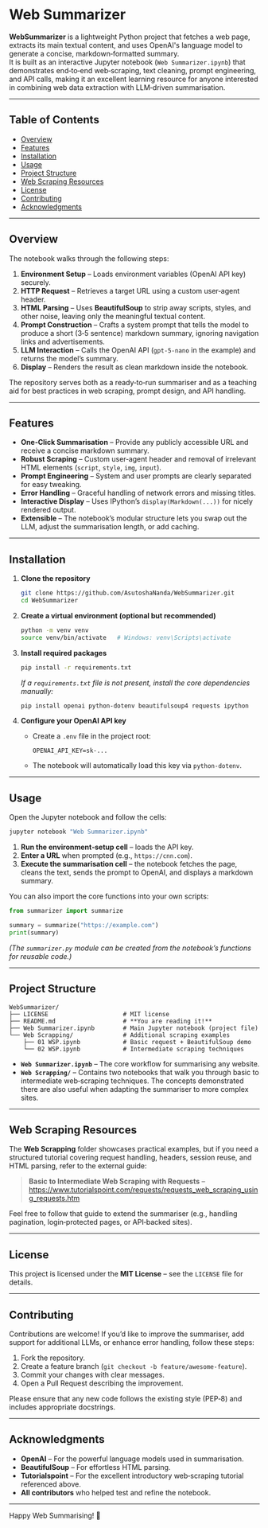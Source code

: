 # Web Summarizer

**WebSummarizer** is a lightweight Python project that fetches a web page, extracts its main textual content, and uses OpenAI's language model to generate a concise, markdown‑formatted summary.  
It is built as an interactive Jupyter notebook (`Web Summarizer.ipynb`) that demonstrates end‑to‑end web‑scraping, text cleaning, prompt engineering, and API calls, making it an excellent learning resource for anyone interested in combining web data extraction with LLM‑driven summarisation.

---

## Table of Contents

- [Overview](#overview)  
- [Features](#features)  
- [Installation](#installation)  
- [Usage](#usage)  
- [Project Structure](#project-structure)  
- [Web Scraping Resources](#web-scraping-resources)  
- [License](#license)  
- [Contributing](#contributing)  
- [Acknowledgments](#acknowledgments)  

---

## Overview

The notebook walks through the following steps:

1. **Environment Setup** – Loads environment variables (OpenAI API key) securely.  
2. **HTTP Request** – Retrieves a target URL using a custom user‑agent header.  
3. **HTML Parsing** – Uses **BeautifulSoup** to strip away scripts, styles, and other noise, leaving only the meaningful textual content.  
4. **Prompt Construction** – Crafts a system prompt that tells the model to produce a short (3‑5 sentence) markdown summary, ignoring navigation links and advertisements.  
5. **LLM Interaction** – Calls the OpenAI API (`gpt-5-nano` in the example) and returns the model’s summary.  
6. **Display** – Renders the result as clean markdown inside the notebook.

The repository serves both as a ready‑to‑run summariser and as a teaching aid for best practices in web scraping, prompt design, and API handling.

---

## Features

- **One‑Click Summarisation** – Provide any publicly accessible URL and receive a concise markdown summary.
- **Robust Scraping** – Custom user‑agent header and removal of irrelevant HTML elements (`script`, `style`, `img`, `input`).
- **Prompt Engineering** – System and user prompts are clearly separated for easy tweaking.
- **Error Handling** – Graceful handling of network errors and missing titles.
- **Interactive Display** – Uses IPython’s `display(Markdown(...))` for nicely rendered output.
- **Extensible** – The notebook’s modular structure lets you swap out the LLM, adjust the summarisation length, or add caching.

---

## Installation

1. **Clone the repository**

   ```bash
   git clone https://github.com/AsutoshaNanda/WebSummarizer.git
   cd WebSummarizer
   ```

2. **Create a virtual environment (optional but recommended)**

   ```bash
   python -m venv venv
   source venv/bin/activate   # Windows: venv\Scripts\activate
   ```

3. **Install required packages**

   ```bash
   pip install -r requirements.txt
   ```

   *If a `requirements.txt` file is not present, install the core dependencies manually:*

   ```bash
   pip install openai python-dotenv beautifulsoup4 requests ipython
   ```

4. **Configure your OpenAI API key**

   - Create a `.env` file in the project root:

     ```text
     OPENAI_API_KEY=sk-...
     ```

   - The notebook will automatically load this key via `python-dotenv`.

---

## Usage

Open the Jupyter notebook and follow the cells:

```bash
jupyter notebook "Web Summarizer.ipynb"
```

1. **Run the environment‑setup cell** – loads the API key.  
2. **Enter a URL** when prompted (e.g., `https://cnn.com`).  
3. **Execute the summarisation cell** – the notebook fetches the page, cleans the text, sends the prompt to OpenAI, and displays a markdown summary.

You can also import the core functions into your own scripts:

```python
from summarizer import summarize

summary = summarize("https://example.com")
print(summary)
```

*(The `summarizer.py` module can be created from the notebook’s functions for reusable code.)*

---

## Project Structure

```
WebSummarizer/
├── LICENSE                     # MIT license
├── README.md                   # **You are reading it!**
├── Web Summarizer.ipynb        # Main Jupyter notebook (project file)
└── Web Scrapping/              # Additional scraping examples
    ├── 01 WSP.ipynb            # Basic request + BeautifulSoup demo
    └── 02 WSP.ipynb            # Intermediate scraping techniques
```

- **`Web Summarizer.ipynb`** – The core workflow for summarising any website.  
- **`Web Scrapping/`** – Contains two notebooks that walk you through basic to intermediate web‑scraping techniques. The concepts demonstrated there are also useful when adapting the summariser to more complex sites.

---

## Web Scraping Resources

The **Web Scrapping** folder showcases practical examples, but if you need a structured tutorial covering request handling, headers, session reuse, and HTML parsing, refer to the external guide:

> **Basic to Intermediate Web Scraping with Requests** – https://www.tutorialspoint.com/requests/requests_web_scraping_using_requests.htm

Feel free to follow that guide to extend the summariser (e.g., handling pagination, login‑protected pages, or API‑backed sites).

---

## License

This project is licensed under the **MIT License** – see the `LICENSE` file for details.

---

## Contributing

Contributions are welcome! If you’d like to improve the summariser, add support for additional LLMs, or enhance error handling, follow these steps:

1. Fork the repository.  
2. Create a feature branch (`git checkout -b feature/awesome‑feature`).  
3. Commit your changes with clear messages.  
4. Open a Pull Request describing the improvement.

Please ensure that any new code follows the existing style (PEP‑8) and includes appropriate docstrings.

---

## Acknowledgments

- **OpenAI** – For the powerful language models used in summarisation.  
- **BeautifulSoup** – For effortless HTML parsing.  
- **Tutorialspoint** – For the excellent introductory web‑scraping tutorial referenced above.  
- **All contributors** who helped test and refine the notebook.

---

Happy Web Summarising! 🎉
`````
